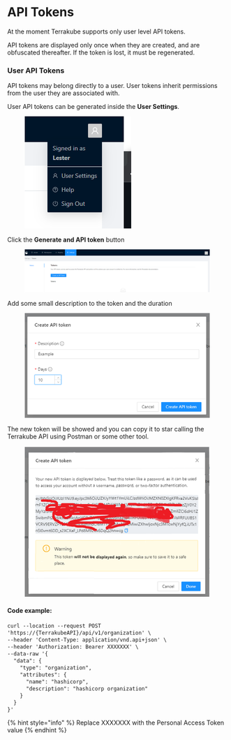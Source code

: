 # API Tokens

At the moment Terrakube supports only user level API tokens.&#x20;

API tokens are displayed only once when they are created, and are obfuscated thereafter. If the token is lost, it must be regenerated.

### User API Tokens <a href="#user-api-tokens" id="user-api-tokens"></a>

API tokens may belong directly to a user. User tokens inherit permissions from the user they are associated with.

User API tokens can be generated inside the **User Settings**.

<figure><img src="../../.gitbook/assets/image (1) (1) (1) (2).png" alt=""><figcaption></figcaption></figure>

Click the **Generate and API token** button

<figure><img src="../../.gitbook/assets/image (1) (6).png" alt=""><figcaption></figcaption></figure>

Add some small description to the token and the duration

<figure><img src="../../.gitbook/assets/image (3) (1) (2) (2).png" alt=""><figcaption></figcaption></figure>

The new token will be showed and you can copy it to star calling the Terrakube API using Postman or some other tool.

<figure><img src="../../.gitbook/assets/image (25).png" alt=""><figcaption></figcaption></figure>

#### Code example:

```
curl --location --request POST 'https://{TerrakubeAPI}/api/v1/organization' \
--header 'Content-Type: application/vnd.api+json' \
--header 'Authorization: Bearer XXXXXXX' \
--data-raw '{
  "data": {
    "type": "organization",
    "attributes": {
      "name": "hashicorp",
      "description": "hashicorp organization"
    }
  }
}'
```

{% hint style="info" %}
Replace XXXXXXX with the Personal Access Token value
{% endhint %}
